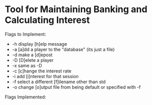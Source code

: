 # Tool for Maintaining Banking and Calculating Interest
Flags to Implement:  

* -h    display [h]elp message
* -a    [a]dd a player to the "database" (its just a file)
* -d    make a [d]epost
* -D    [D]elete a player
* -x    same as -D
* -c    [c]hange the interest rate
* -i    add [i]nterest for that session
* -f    select a different [f]ilename other than std
* -o    change [o]utput file from being default or specified with -f

Flags Implemented:


